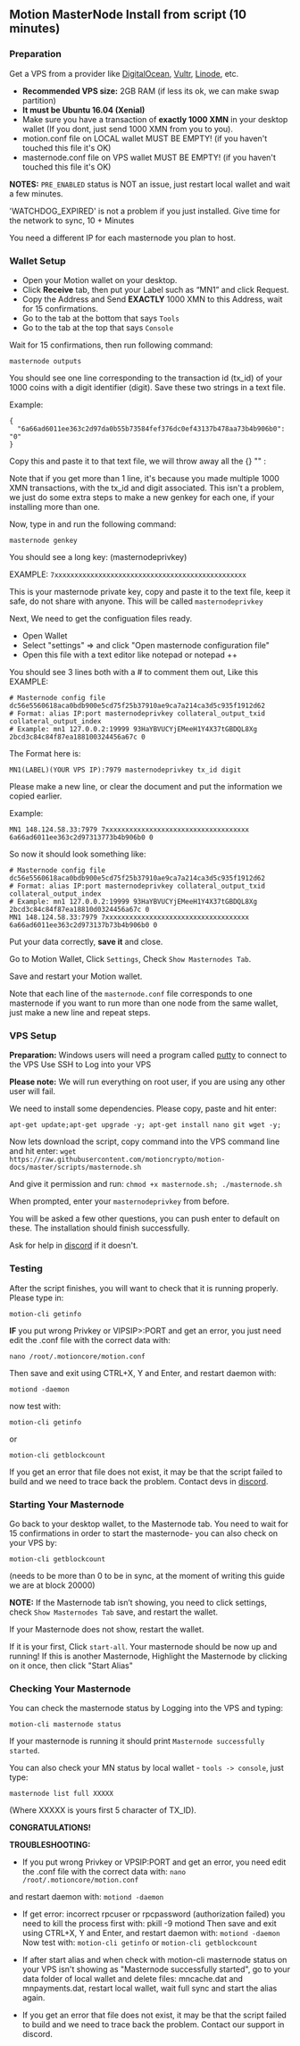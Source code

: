 Motion MasterNode Install from script (10 minutes)
-------

### Preparation

Get a VPS from a provider like [DigitalOcean](https://www.digitalocean.com), [Vultr](https://www.vultr.com/), [Linode](https://www.linode.com/), etc.

- **Recommended VPS size:** 2GB RAM (if less its ok, we can make swap partition)
- **It must be Ubuntu 16.04 (Xenial)**
- Make sure you have a transaction of **exactly 1000 XMN** in your desktop wallet (If you dont, just send 1000 XMN from you to you).
- motion.conf file on LOCAL wallet MUST BE EMPTY! (if you haven't touched this file it's OK)
- masternode.conf file on VPS wallet MUST BE EMPTY! (if you haven't touched this file it's OK)

**NOTES:** `PRE_ENABLED` status is NOT an issue, just restart local wallet and wait a few minutes.

'WATCHDOG_EXPIRED' is not a problem if you just installed. Give time for the network to sync, 10 + Minutes

You need a different IP for each masternode you plan to host.

### Wallet Setup

- Open your Motion wallet on your desktop.
- Click **Receive** tab, then put your Label such as “MN1” and click Request. 
- Copy the Address and Send **EXACTLY** 1000 XMN to this Address, wait for 15 confirmations.
- Go to the tab at the bottom that says `Tools`
- Go to the tab at the top that says `Console`

Wait for 15 confirmations, then run following command:

`masternode outputs`

You should see one line corresponding to the transaction id (tx_id) of your 1000 coins with a digit identifier (digit). Save these two strings in a text file.

Example:
```
{
  "6a66ad6011ee363c2d97da0b55b73584fef376dc0ef43137b478aa73b4b906b0": "0"
}
```

Copy this and paste it to that text file, we will throw away all the {} "" :

Note that if you get more than 1 line, it's because you made multiple 1000 XMN transactions, with the tx_id and digit associated. This isn't a problem, we just do some extra steps to make a new genkey for each one, if your installing more than one.

Now, type in and run the following command:

`masternode genkey`

You should see a long key: (masternodeprivkey)

EXAMPLE: `7xxxxxxxxxxxxxxxxxxxxxxxxxxxxxxxxxxxxxxxxxxxxxxxx`

This is your masternode private key, copy and paste it to the text file, keep it safe, do not share with anyone. This will be called `masternodeprivkey`

Next, We need to get the configuation files ready.

- Open Wallet 
- Select "settings" => and click "Open masternode configuration file"
- Open this file with a text editor like notepad or notepad ++

You should see 3 lines both with a # to comment them out, Like this EXAMPLE:

```
# Masternode config file dc56e5560618aca0bdb900e5cd75f25b37910ae9ca7a214ca3d5c935f1912d62
# Format: alias IP:port masternodeprivkey collateral_output_txid collateral_output_index
# Example: mn1 127.0.0.2:19999 93HaYBVUCYjEMeeH1Y4X37tGBDQL8Xg 2bcd3c84c84f87ea188100324456a67c 0
```

The Format here is:

`MN1(LABEL)(YOUR VPS IP):7979 masternodeprivkey tx_id digit`

Please make a new line, or clear the document and put the information we copied earlier.

Example:

`MN1 148.124.58.33:7979 7xxxxxxxxxxxxxxxxxxxxxxxxxxxxxxxxxxxx 6a66ad6011ee363c2d97313773b4b906b0 0`

So now it should look something like:

```
# Masternode config file dc56e5560618aca0bdb900e5cd75f25b37910ae9ca7a214ca3d5c935f1912d62
# Format: alias IP:port masternodeprivkey collateral_output_txid collateral_output_index
# Example: mn1 127.0.0.2:19999 93HaYBVUCYjEMeeH1Y4X37tGBDQL8Xg 2bcd3c84c84f87ea18810d0324456a67c 0
MN1 148.124.58.33:7979 7xxxxxxxxxxxxxxxxxxxxxxxxxxxxxxxxxxxx 6a66ad6011ee363c2d973137b73b4b906b0 0
```
Put your data correctly, **save it** and close.

Go to Motion Wallet, Click `Settings`, Check `Show Masternodes Tab`.

Save and restart your Motion wallet.

Note that each line of the `masternode.conf` file corresponds to one masternode if you want to run more than one node from the same wallet, just make a new line and repeat steps.

### VPS Setup

**Preparation:**
Windows users will need a program called [putty](https://www.putty.org/) to connect to the VPS
Use SSH to Log into your VPS

**Please note:** We will run everything on root user, if you are using any other user will fail.

We need to install some dependencies. Please copy, paste and hit enter:

`apt-get update;apt-get upgrade -y; apt-get install nano git wget -y;`

Now lets download the script, copy command into the VPS command line and hit enter: ``wget https://raw.githubusercontent.com/motioncrypto/motion-docs/master/scripts/masternode.sh``

And give it permission and run: ``chmod +x masternode.sh; ./masternode.sh``

When prompted, enter your `masternodeprivkey` from before.

You will be asked a few other questions, you can push enter to default on these.
The installation should finish successfully.

Ask for help in [discord](https://discord.gg/pTDAaMa) if it doesn't.

### Testing

After the script finishes, you will want to check that it is running properly. 
Please type in:

`motion-cli getinfo`

**IF** you put wrong Privkey or VIPSIP>:PORT and get an error, you just need edit the .conf file with the correct data with:

`nano /root/.motioncore/motion.conf`

Then save and exit using CTRL+X, Y and Enter, and restart daemon with:

`motiond -daemon`

now test with:

`motion-cli getinfo`

or

`motion-cli getblockcount`

If you get an error that file does not exist, it may be that the script failed to build and we need to trace back the problem. Contact devs in [discord](https://discord.gg/pTDAaMa).

### Starting Your Masternode

Go back to your desktop wallet, to the Masternode tab.
You need to wait for 15 confirmations in order to start the masternode- you can also check on your VPS by:

`motion-cli getblockcount`

(needs to be more than 0 to be in sync, at the moment of writing this guide we are at block 20000)

**NOTE:** If the Masternode tab isn’t showing, you need to  click settings, check `Show Masternodes Tab` save, and restart the wallet.

If your Masternode does not show, restart the wallet.
 
If it is your first, Click `start-all`. Your masternode should be now up and running!
If this is another Masternode, Highlight the Masternode by clicking on it once, then click "Start Alias"

### Checking Your Masternode
You can check the masternode status by Logging into the VPS and typing:
 
`motion-cli masternode status`
 
If your masternode is running it should print `Masternode successfully started`.
 
You can also check your MN status by local wallet - `tools -> console`, just type:
 
`masternode list full XXXXX`
 
(Where XXXXX is yours first 5 character of TX_ID).
 
**CONGRATULATIONS!**

**TROUBLESHOOTING:**

- If you put wrong Privkey or VPSIP:PORT and get an error, you need edit the .conf file with the correct data with:
`nano /root/.motioncore/motion.conf`

and restart daemon with:
`motiond -daemon`

- If get error: incorrect rpcuser or rpcpassword (authorization failed) you need to kill the process first with: pkill -9 motiond
Then save and exit using CTRL+X, Y and Enter, and restart daemon with:
`motiond -daemon`
Now test with:
`motion-cli getinfo`  or  `motion-cli getblockcount`

- If after start alias and when check with motion-cli masternode status on your VPS isn't showing as "Masternode successfully started", go to your data folder of local wallet and delete files: mncache.dat and mnpayments.dat, restart local wallet, wait full sync and start the alias again.

- If you get an error that file does not exist, it may be that the script failed to build and we need to trace back the problem. Contact our support in discord.
